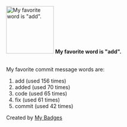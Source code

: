 <img src="https://my-badges.github.io/my-badges/favorite-word.png" alt="My favorite word is &quot;add&quot;." title="My favorite word is &quot;add&quot;." width="128">
<strong>My favorite word is &quot;add&quot;.</strong>
<br><br>

My favorite commit message words are:

1. add (used 156 times)
2. added (used 70 times)
3. code (used 65 times)
4. fix (used 61 times)
5. commit (used 42 times)


Created by <a href="https://github.com/my-badges/my-badges">My Badges</a>
